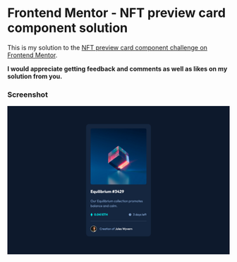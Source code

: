 # Frontend Mentor - NFT preview card component solution

This is my solution to the [NFT preview card component challenge on Frontend Mentor](https://www.frontendmentor.io/solutions/nft-preview-card-component-EvvAhMQ5LC).

**I would appreciate getting feedback and comments as well as likes on my solution from you.**

### Screenshot
![](./assets/screenshots/screenshot.png)

